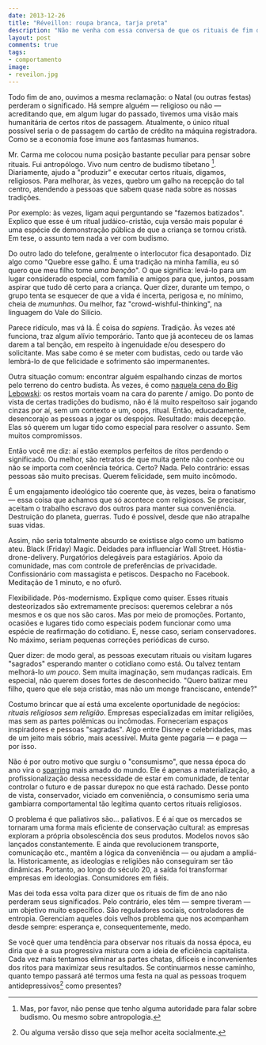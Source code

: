 ```yaml
---
date: 2013-12-26
title: "Réveillon: roupa branca, tarja preta"
description: "Não me venha com essa conversa de que os rituais de fim de ano perderam o significado"
layout: post
comments: true
tags:
- comportamento
image:
- reveilon.jpg
---
```


Todo fim de ano, ouvimos a mesma reclamação: o Natal (ou outras festas) perderam o significado. Há sempre alguém — religioso ou não — acreditando que, em algum lugar do passado, tivemos uma visão mais humanitária de certos ritos de passagem. Atualmente, o único ritual possível seria o de passagem do cartão de crédito na máquina registradora. Como se a economia fose imune aos fantasmas humanos.

Mr. Carma me colocou numa posição bastante peculiar para pensar sobre rituais. Fui antropólogo. Vivo num centro de budismo tibetano [^1]. Diariamente, ajudo a "produzir" e executar certos rituais, digamos, religiosos. Para melhorar, às vezes, quebro um galho na recepção do tal centro, atendendo a pessoas que sabem quase nada sobre as nossas tradições.

Por exemplo: às vezes, ligam aqui perguntando se "fazemos batizados". Explico que esse é um ritual judáico-cristão, cuja versão mais popular é uma espécie de demonstração pública de que a criança se tornou cristã. Em tese, o assunto tem nada a ver com budismo.

Do outro lado do telefone, geralmente o interlocutor fica desapontado. Diz algo como "Quebre esse galho. É uma tradição na minha família, eu só quero que meu filho tome *uma benção*". O que significa: levá-lo para um lugar considerado especial, com família e amigos para que, juntos, possam aspirar que tudo dê certo para a criança. Quer dizer, durante um tempo, o grupo tenta se esquecer de que a vida é incerta, perigosa e, no mínimo, cheia de *mumunhas*. Ou melhor, faz "crowd-wishful-thinking", na linguagem do Vale do Silício.

Parece ridículo, mas vá lá. É coisa do *sapiens*. Tradição. Às vezes até funciona, traz algum alívio temporário. Tanto que já aconteceu de os lamas darem a tal benção, em respeito à ingenuidade e/ou desespero do solicitante. Mas sabe como é se meter com budistas, cedo ou tarde vão lembrá-lo de que felicidade e sofrimento são impermanentes.

Outra situação comum: encontrar alguém espalhando cinzas de mortos pelo terreno do centro budista. Às vezes, é como [naquela cena do Big Lebowski](https://www.youtube.com/watch?v=_4ezPvzKe5M): os restos mortais voam na cara do parente / amigo. Do ponto de vista de certas tradições do budismo, não é lá muito respeitoso sair jogando cinzas por aí, sem um contexto e um, oops, ritual. Então, educadamente, desencorajo as pessoas a jogar os despojos. Resultado: mais decepção. Elas só querem um lugar tido como especial para resolver o assunto. Sem muitos compromissos.

Então você me diz: aí estão exemplos perfeitos de ritos perdendo o significado. Ou melhor, são retratos de que muita gente não conhece ou não se importa com coerência teórica. Certo? Nada. Pelo contrário: essas pessoas são muito precisas. Querem felicidade, sem muito incômodo.

É um engajamento ideológico tão coerente que, às vezes, beira o fanatismo — essa coisa que achamos que só acontece com religiosos. Se precisar, aceitam o trabalho escravo dos outros para manter sua conveniência. Destruição do planeta, guerras. Tudo é possível, desde que não atrapalhe suas vidas.

Assim, não seria totalmente absurdo se existisse algo como um batismo ateu. Black (Friday) Magic. Deidades para influenciar Wall Street. Hóstia-drone-delivery. Purgatórios delegáveis para estagiários. Apoio da comunidade, mas com controle de preferências de privacidade. Confissionário com massagista e petiscos. Despacho no Facebook. Meditação de 1 minuto, e no ofurô.

Flexibilidade. Pós-modernismo. Explique como quiser. Esses rituais desteorizados são extremamente precisos: queremos celebrar a nós mesmos e os que nos são caros. Mas por meio de promoções. Portanto, ocasiões e lugares tido como especiais podem funcionar como uma espécie de reafirmação do cotidiano. E, nesse caso, seriam conservadores. No máximo, seriam pequenas correções periódicas de curso.

Quer dizer: de modo geral, as pessoas executam rituais ou visitam lugares "sagrados" esperando manter o cotidiano como está. Ou talvez tentam melhorá-lo *um pouco*. Sem muita imaginação, sem mudanças radicais. Em especial, não querem doses fortes de desconhecido. "Quero batizar meu filho, quero que ele seja cristão, mas não um monge franciscano, entende?"

Costumo brincar que aí está uma excelente oportunidade de negócios: *rituais religiosos sem religião*. Empresas especializadas em imitar religiões, mas sem as partes polêmicas ou incômodas. Forneceriam espaços inspiradores e pessoas "sagradas". Algo entre Disney e celebridades, mas de um jeito mais sóbrio, mais acessível. Muita gente pagaria — e paga — por isso.

Não é por outro motivo que surgiu o "consumismo", que nessa época do ano vira o [sparring](http://www.expertboxing.com/boxing-sparring) mais amado do mundo. Ele é apenas a materialização, a profissionalização dessa necessidade de estar em comunidade, de tentar controlar o futuro e de passar durepox no que está rachado. Desse ponto de vista, conservador, viciado em conveniência, o consumismo seria uma gambiarra comportamental tão legítima quanto certos rituais religiosos.

O problema é que paliativos são… paliativos. E é aí que os mercados se tornaram uma forma mais eficiente de conservação cultural: as empresas exploram a própria obsolescência dos seus produtos. Modelos novos são lançados constantemente. E ainda que revolucionem transporte, comunicação etc., mantêm a lógica da conveniência — ou ajudam a ampliá-la. Historicamente, as ideologias e religiões não conseguiram ser tão dinâmicas. Portanto, ao longo do século 20, a saída foi transformar empresas em ideologias. Consumidores em fiéis.

Mas dei toda essa volta para dizer que os rituais de fim de ano não perderam seus significados. Pelo contrário, eles têm — sempre tiveram — um objetivo muito específico. São reguladores sociais, controladores de entropia. Gerenciam aqueles dois velhos problema que nos acompanham desde sempre: esperança e, consequentemente, medo.

Se você quer uma tendência para observar nos rituais da nossa época, eu diria que é a sua progressiva mistura com a ideia de eficiência capitalista. Cada vez mais tentamos eliminar as partes chatas, difíceis e inconvenientes dos ritos para maximizar seus resultados. Se continuarmos nesse caminho, quanto tempo passará até termos uma festa na qual as pessoas troquem antidepressivos[^2] como presentes?

[^1]: Mas, por favor, não pense que tenho alguma autoridade para falar sobre budismo. Ou mesmo sobre antropologia.
[^2]: Ou alguma versão disso que seja melhor aceita socialmente.